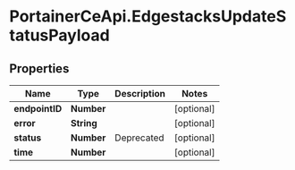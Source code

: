 # PortainerCeApi.EdgestacksUpdateStatusPayload

## Properties
Name | Type | Description | Notes
------------ | ------------- | ------------- | -------------
**endpointID** | **Number** |  | [optional] 
**error** | **String** |  | [optional] 
**status** | **Number** | Deprecated | [optional] 
**time** | **Number** |  | [optional] 


